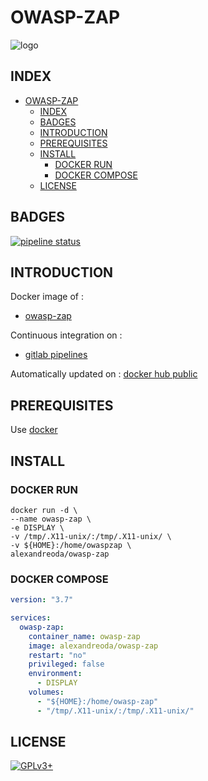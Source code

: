 # OWASP-ZAP

![logo](https://assets.gitlab-static.net/uploads/-/system/project/avatar/12904466/051e0245d787d1f71246d515e88a8564_zap256x256-oversize.png)

## INDEX

- [OWASP-ZAP](#owasp-zap)
  - [INDEX](#index)
  - [BADGES](#badges)
  - [INTRODUCTION](#introduction)
  - [PREREQUISITES](#prerequisites)
  - [INSTALL](#install)
    - [DOCKER RUN](#docker-run)
    - [DOCKER COMPOSE](#docker-compose)
  - [LICENSE](#license)

## BADGES

[![pipeline status](https://gitlab.com/oda-alexandre/owasp-zap/badges/master/pipeline.svg)](https://gitlab.com/oda-alexandre/owasp-zap/commits/master)

## INTRODUCTION

Docker image of :

- [owasp-zap](https://www.owasp.org/index.php/OWASP_HA_Vulnerability_Scanner_Project)

Continuous integration on :

- [gitlab pipelines](https://gitlab.com/oda-alexandre/owasp_zap/pipelines)

Automatically updated on : [docker hub public](https://hub.docker.com/r/alexandreoda/owasp-zap)

## PREREQUISITES

Use [docker](https://www.docker.com)

## INSTALL

### DOCKER RUN

```\
docker run -d \
--name owasp-zap \
-e DISPLAY \
-v /tmp/.X11-unix/:/tmp/.X11-unix/ \
-v ${HOME}:/home/owaspzap \
alexandreoda/owasp-zap
```

### DOCKER COMPOSE

```yml
version: "3.7"

services:
  owasp-zap:
    container_name: owasp-zap
    image: alexandreoda/owasp-zap
    restart: "no"
    privileged: false
    environment:
      - DISPLAY
    volumes:
      - "${HOME}:/home/owasp-zap"
      - "/tmp/.X11-unix/:/tmp/.X11-unix/"
```

## LICENSE

[![GPLv3+](http://gplv3.fsf.org/gplv3-127x51.png)](https://gitlab.com/oda-alexandre/owasp-zap/blob/master/LICENSE)
